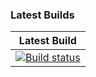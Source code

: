 ### Latest Builds

|Latest Build|
|:-:|
|[![Build status](https://ci.appveyor.com/api/projects/status/742nb7dtwlva755m?svg=true)](https://ci.appveyor.com/project/imckl/wl)|
